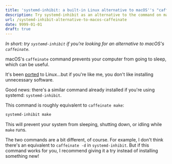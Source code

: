 ```yaml
---
title: 'systemd-inhibit: a built-in Linux alternative to macOS''s "caffeinate" command'
description: Try systemd-inhibit as an alternative to the command on macOS.
url: /systemd-inhibit-alternative-to-macos-caffeinate
date: 9999-01-01
draft: true
---
```


_In short: try `systemd-inhibit` if you're looking for an alternative to macOS's `caffeinate`._

macOS's `caffeinate` command prevents your computer from going to sleep, which can be useful.

It's been [ported](https://launchpad.net/caffeine/) to Linux...but if you're like me, you don't like installing unnecessary software.

Good news: there's a similar command already installed if you're using systemd: `systemd-inhibit`.

This command is roughly equivalent to `caffeinate make`:

```sh
systemd-inhibit make
```

This will prevent your system from sleeping, shutting down, or idling while `make` runs.

The two commands are a bit different, of course. For example, I don't think there's an equivalent to `caffeinate -d` in `systemd-inhibit`. But if this command works for you, I recommend giving it a try instead of installing something new!
